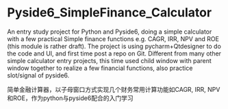 # Pyside6_SimpleFinance_Calculator
An entry study project for Python and Pyside6, doing a simple calculator with a few practical Simple finance functions e.g. CAGR, IRR, NPV and ROE (this module is rather draft).
The project is using pycharm+Qtdesigner to do the code and UI, and first time post a repo on Git. 
Different from many other simple calculator entry projects, this time used child window with parent window together to realize a few financial functions, also practice slot/signal of pyside6.

简单金融计算器，以子母窗口方式实现几个财务常用计算功能如CAGR, IRR, NPV和ROE，作为python与pyside6配合的入门学习
